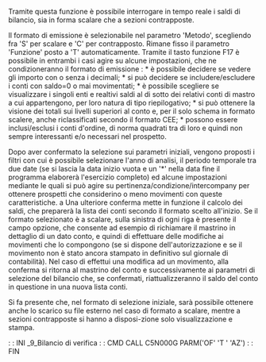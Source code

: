 Tramite questa funzione è possibile interrogare in tempo reale i saldi di bilancio, sia in forma scalare che a sezioni contrapposte.

Il formato di emissione è selezionabile nel parametro 'Metodo', scegliendo fra 'S' per scalare e 'C' per contrapposto. Rimane fisso il parametro 'Funzione' posto a 'T' automaticamente.
Tramite il tasto funzione F17 è possibile in entrambi i casi agire su alcune impostazioni, che ne condizioneranno il formato di emissione : 
 \* è possibile decidere se vedere gli importo con o senza i decimali;
 \* si può decidere se includere/escludere i conti con saldo=0 o mai movimentati;
 \* è possibile scegliere se visualizzare i singoli enti e realtivi saldi al di sotto dei relativi    conti di mastro a cui appartengono, per loro natura di tipo riepilogativo;
 \* si può ottenere la visione dei totali sui livelli superiori al conto e, per il solo schema in    formato scalere, anche riclassificati secondo il formato CEE;
 \* possono essere inclusi/esclusi i conti d'ordine, di norma quadrati tra di loro e quindi non    sempre interessanti e/o necessari nel prospetto.

Dopo aver confermato la selezione sui parametri iniziali, vengono proposti i filtri con cui è possibile selezionare l'anno di analisi, il periodo temporale tra due date (se si lascia la data inizio vuota e un '\*' nella data fine il programma elaborerà l'esercizio completo) ed alcune impostazioni mediante le quali si può agire su pertinenza/condizione/intercompany per ottenere prospetti che considerino o meno movimenti con queste caratteristiche.
a
Una ulteriore conferma mette in funzione il calcolo dei saldi, che preparerà la lista dei conti secondo il formato scelto all'inizio.
Se il formato selezionato è a scalare, sulla sinistra di ogni riga è presente il campo opzione, che consente ad esempio di richiamare il mastrino in dettaglio di un dato conto, e quindi di effettuare delle modifiche ai movimenti che lo compongono (se si dispone dell'autorizzazione e se il movimento non è stato ancora stampato in definitivo sul giornale di contabilità).
Nel caso di effettui una modifica ad un movimento, alla conferma si ritorna al mastrino del conto e successivamente ai parametri di selezione del bilancio che, se confermati, riattualizzeranno il saldo del conto in questione in una nuova lista conti.

Si fa presente che, nel formato di selezione iniziale, sarà possibile ottenere anche lo scarico su file esterno nel caso di formato a scalare, mentre a sezioni contrapposte si hanno a disposi-zione solo visualizzazione e stampa.

 :  : INI _9_Bilancio di verifica
 :  : CMD CALL C5N000G PARM('OF' 'T  ' 'AZ')
 :  : FIN
